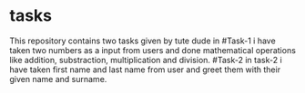 # tasks
 This repository contains two tasks given by tute dude in 
 #Task-1
   i have taken two numbers as a input from users and done mathematical operations like addition, substraction, multiplication and division.
#Task-2
  in task-2 i have taken first name and last name from user and greet them with their given name and surname.

